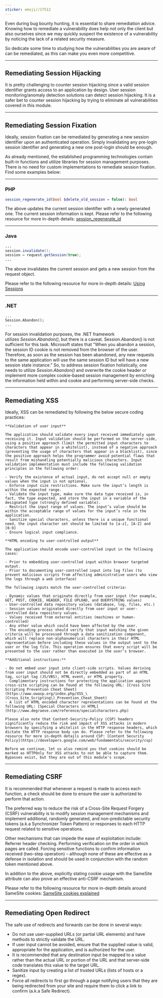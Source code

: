 ```yaml
---
sticker: emoji//1f512
---
```

Even during bug bounty hunting, it is essential to share remediation advice. Knowing how to remediate a vulnerability does help not only the client but also ourselves since we may quickly suspect the existence of a vulnerability by noticing the lack of a related security measure.

So dedicate some time to studying how the vulnerabilities you are aware of can be remediated, as this can make you even more competitive.

---

## Remediating Session Hijacking

It is pretty challenging to counter session hijacking since a valid session identifier grants access to an application by design. User session monitoring/anomaly detection solutions can detect session hijacking. It is a safer bet to counter session hijacking by trying to eliminate all vulnerabilities covered in this module.

---

## Remediating Session Fixation

Ideally, session fixation can be remediated by generating a new session identifier upon an authenticated operation. Simply invalidating any pre-login session identifier and generating a new one post-login should be enough.

As already mentioned, the established programming technologies contain built-in functions and utilize libraries for session management purposes. There is no need for custom implementations to remediate session fixation. Find some examples below:

---
### PHP


```php
session_regenerate_id(bool $delete_old_session = false): bool
```

The above updates the current session identifier with a newly generated one. The current session information is kept. Please refer to the following resource for more in-depth details: [session_regenerate_id](https://www.php.net/manual/en/function.session-regenerate-id.php)

---

### Java


```java
...
session.invalidate();
session = request.getSession(true);
...
```

The above invalidates the current session and gets a new session from the request object.

Please refer to the following resource for more in-depth details: [Using Sessions](https://docs.oracle.com/cd/E19146-01/819-2634/6n4tl5kmm/index.html)

---

### .NET

```asp
...
Session.Abandon();
...
```

For session invalidation purposes, the .NET framework utilizes _Session.Abandon()_, but there is a caveat. Session.Abandon() is not sufficient for this task. Microsoft states that "When you abandon a session, the session ID cookie is not removed from the browser of the user. Therefore, as soon as the session has been abandoned, any new requests to the same application will use the same session ID but will have a new session state instance." So, to address session fixation holistically, one needs to utilize _Session.Abandon()_ and overwrite the cookie header or implement more complex cookie-based session management by enriching the information held within and cookie and performing server-side checks.

---

## Remediating XSS

Ideally, XSS can be remediated by following the below secure coding practices:

```ad-info
**Validation of user input**

The application should validate every input received immediately upon receiving it. Input validation should be performed on the server-side, using a positive approach (limit the permitted input characters to characters that appear in a whitelist), instead of a negative approach (preventing the usage of characters that appear in a blacklist), since the positive approach helps the programmer avoid potential flaws that result from mishandling potentially malicious characters. Input validation implementation must include the following validation principles in the following order:

- Verify the existence of actual input, do not accept null or empty values when the input is not optional.
- Enforce input size restrictions. Make sure the input’s length is within the expected range.
- Validate the input type, make sure the data type received is, in fact, the type expected, and store the input in a variable of the designated type (strongly defined variable).
- Restrict the input range of values. The input’s value should be within the acceptable range of values for the input’s role in the application.
- Sanitize special characters, unless there is a unique functional need, the input character set should be limited to [a-z], [A-Z] and [0-9]
- Ensure logical input compliance.

**HTML encoding to user-controlled output**

The application should encode user-controlled input in the following cases:

- Prior to embedding user-controlled input within browser targeted output.
- Prior to documenting user-controlled input into log files (to prevent malicious scripts from affecting administrative users who view the logs through a web interface)

The following inputs match the user-controlled criteria:

- Dynamic values that originate directly from user input (for example, GET, POST, COOKIE, HEADER, FILE UPLOAD, and QUERYSTRING values)
- User-controlled data repository values (database, log, files, etc.)
- Session values originated directly from user input or user-controlled data repository values.
- Values received from external entities (machines or human-controlled)
- Any other value which could have been affected by the user.
- The encoding process should verify that input matching the given criteria will be processed through a data sanitization component, which will replace non-alphanumerical characters in their HTML representation before including these values in the output sent to the user or the log file. This operation ensures that every script will be presented to the user rather than executed in the user’s browser.

**Additional instructions:**

- Do not embed user input into client-side scripts. Values deriving from user input should not be directly embedded as part of an HTML tag, script tag (JS/VBS), HTML event, or HTML property.
- Complimentary instructions for protecting the application against cross-site scripting can be found at the following URL: [Cross Site Scripting Prevention Cheat Sheet](https://www.owasp.org/index.php/XSS_\(Cross_Site_Scripting\)_Prevention_Cheat_Sheet)
- A list of HTML encoded character representations can be found at the following URL: [Special Characters in HTML](http://www.degraeve.com/reference/specialcharacters.php)

Please also note that Content-Security-Policy (CSP) headers significantly reduce the risk and impact of XSS attacks in modern browsers by specifying a whitelist in the HTTP response headers, which dictate the HTTP response body can do. Please refer to the following resource for more in-depth details around CSP: [Content Security Policy](https://developers.google.com/web/fundamentals/security/csp)

Before we continue, let us also remind you that cookies should be marked as HTTPOnly for XSS attacks to not be able to capture them. Bypasses exist, but they are out of this module's scope.
```

---

## Remediating CSRF

It is recommended that whenever a request is made to access each function, a check should be done to ensure the user is authorized to perform that action.

The preferred way to reduce the risk of a Cross-Site Request Forgery (CSRF) vulnerability is to modify session management mechanisms and implement additional, randomly generated, and non-predictable security tokens (a.k.a Synchronizer Token Pattern) or responses to each HTTP request related to sensitive operations.

Other mechanisms that can impede the ease of exploitation include: Referrer header checking. Performing verification on the order in which pages are called. Forcing sensitive functions to confirm information received (two-step operation) – although none of these are effective as a defense in isolation and should be used in conjunction with the random token mentioned above.

In addition to the above, explicitly stating cookie usage with the SameSite attribute can also prove an effective anti-CSRF mechanism.

Please refer to the following resource for more in-depth details around SameSite cookies: [SameSite cookies explained](https://web.dev/samesite-cookies-explained/)

---

## Remediating Open Redirect

The safe use of redirects and forwards can be done in several ways:

- Do not use user-supplied URLs (or partial URL elements) and have methods to strictly validate the URL.
- If user input cannot be avoided, ensure that the supplied value is valid, appropriate for the application, and is authorized for the user.
- It is recommended that any destination input be mapped to a value rather than the actual URL or portion of the URL and that server-side code translates this value to the target URL.
- Sanitize input by creating a list of trusted URLs (lists of hosts or a regex).
- Force all redirects to first go through a page notifying users that they are being redirected from your site and require them to click a link to confirm (a.k.a Safe Redirect).

